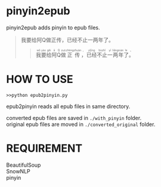 # pinyin2epub

pinyin2epub adds pinyin to epub files.

>我要给阿Q做正传，已经不止一两年了。
>><ruby>我<rt>wǒ</rt></ruby><ruby>要<rt>
              yào
             </rt>
            </ruby>
            <ruby>
             给
             <rt>
              gěi
             </rt>
            </ruby>
            <ruby>
             阿
             <rt>
              ā
             </rt>
            </ruby>
            <ruby>
             Q
             <rt>
              Q
             </rt>
            </ruby>
            <ruby>
             做
             <rt>
              zuò
             </rt>
            </ruby>
            <ruby>
             正传
             <rt>
              zhèngzhuàn
             </rt>
            </ruby>
            <ruby>
             ，
             <rt>
              ，
             </rt>
            </ruby>
            <ruby>
             已经
             <rt>
              yǐjīng
             </rt>
            </ruby>
            <ruby>
             不止
             <rt>
              bùzhǐ
             </rt>
            </ruby>
            <ruby>
             一
             <rt>
              yī
             </rt>
            </ruby>
            <ruby>
             两
             <rt>
              liǎng
             </rt>
            </ruby>
            <ruby>
             年
             <rt>
              nián
             </rt>
            </ruby>
            <ruby>
             了
             <rt>
              le
             </rt>
            </ruby>
            <ruby>
             。
             <rt>
              。
             </rt>
            </ruby>
            
            
# HOW TO USE  
`>>python epub2pinyin.py`  

epub2pinyin reads all epub files in same directory.  

converted epub files are saved in `./with_pinyin` folder.  
original epub files are moved in `./converted_original` folder.  

# REQUIREMENT  
BeautifulSoup  
SnowNLP  
pinyin  

